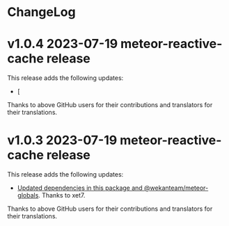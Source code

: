 # ChangeLog

# v1.0.4 2023-07-19 meteor-reactive-cache release

This release adds the following updates:

- [

Thanks to above GitHub users for their contributions and translators for their translations.

# v1.0.3 2023-07-19 meteor-reactive-cache release

This release adds the following updates:

- [Updated dependencies in this package and @wekanteam/meteor-globals](https://github.com/wekan/meteor-globals/commit/659a4e51c11bd95ec2fc5dccfb0bf1003ca7737d).
  Thanks to xet7.

Thanks to above GitHub users for their contributions and translators for their translations.
